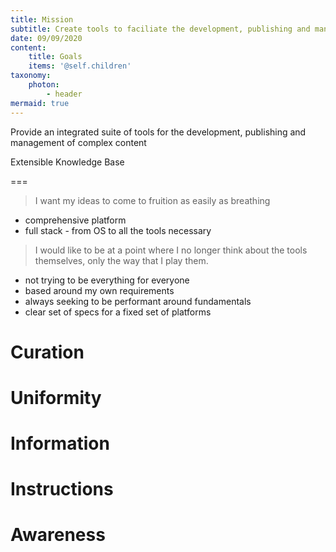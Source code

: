 ```yaml
---
title: Mission
subtitle: Create tools to faciliate the development, publishing and management of complex content
date: 09/09/2020
content:
    title: Goals
    items: '@self.children'
taxonomy:
    photon: 
        - header
mermaid: true
---
```


Provide an integrated suite of tools for the development, publishing and management of complex content

Extensible Knowledge Base

===

> I want my ideas to come to fruition as easily as breathing

- comprehensive platform
- full stack - from OS to all the tools necessary

> I would like to be at a point where I no longer think about the tools themselves, only the way that I play them.

- not trying to be everything for everyone
- based around my own requirements
- always seeking to be performant around fundamentals
- clear set of specs for a fixed set of platforms


# Curation

# Uniformity

# Information
# Instructions

# Awareness

